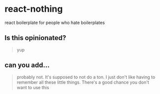 # react-nothing
react boilerplate for people who hate boilerplates

## Is this opinionated?
> yup

## can you add...
> probably not. It's supposed to not do a ton. I just don't like having to remember all these little things. There's a good chance you don't want to use this
